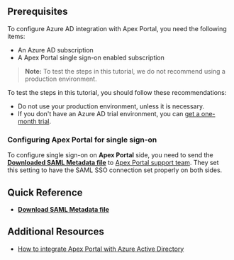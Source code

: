 ## Prerequisites

To configure Azure AD integration with Apex Portal, you need the following items:

- An Azure AD subscription
- A Apex Portal single sign-on enabled subscription

> **Note:**
> To test the steps in this tutorial, we do not recommend using a production environment.

To test the steps in this tutorial, you should follow these recommendations:

- Do not use your production environment, unless it is necessary.
- If you don't have an Azure AD trial environment, you can [get a one-month trial](https://azure.microsoft.com/pricing/free-trial/).

### Configuring Apex Portal for single sign-on

To configure single sign-on on **Apex Portal** side, you need to send the **[Downloaded SAML Metadata file](%metadata:metadataDownloadUrl%)** to [Apex Portal support team](mailto:support@apexanalytix.com). They set this setting to have the SAML SSO connection set properly on both sides.

## Quick Reference

* **[Download SAML Metadata file](%metadata:metadataDownloadUrl%)**

## Additional Resources

* [How to integrate Apex Portal with Azure Active Directory](https://docs.microsoft.com/azure/active-directory/active-directory-saas-apexportal-tutorial)
